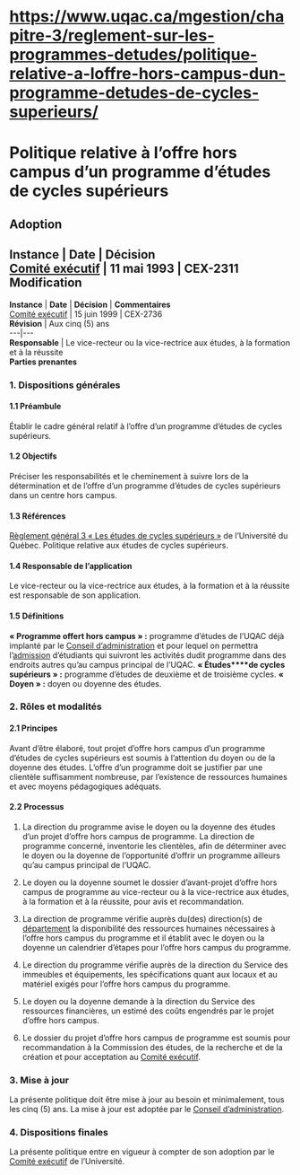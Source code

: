 # https://www.uqac.ca/mgestion/chapitre-3/reglement-sur-les-programmes-detudes/politique-relative-a-loffre-hors-campus-dun-programme-detudes-de-cycles-superieurs/

# Politique relative à l’offre hors campus d’un programme d’études de cycles supérieurs
**Adoption**  
---  
**Instance** | **Date** | **Décision**  
[Comité exécutif](https://www.uqac.ca/mgestion/chapitre-3/reglement-sur-les-programmes-detudes/politique-relative-a-loffre-hors-campus-dun-programme-detudes-de-cycles-superieurs/<https:/www.uqac.ca/mgestion/lexique/comite-executif/>) | 11 mai 1993 | CEX-2311  
**Modification**  
---  
**Instance** | **Date** | **Décision** | **Commentaires**  
[Comité exécutif](https://www.uqac.ca/mgestion/chapitre-3/reglement-sur-les-programmes-detudes/politique-relative-a-loffre-hors-campus-dun-programme-detudes-de-cycles-superieurs/<https:/www.uqac.ca/mgestion/lexique/comite-executif/>) | 15 juin 1999 | CEX-2736  
**Révision** | Aux cinq (5) ans  
---|---  
**Responsable** | Le vice-recteur ou la vice-rectrice aux études, à la formation et à la réussite  
**Parties prenantes**  
### 1. Dispositions générales
#### 1.1 Préambule
Établir le cadre général relatif à l’offre d’un programme d’études de cycles supérieurs.
#### 1.2 Objectifs
Préciser les responsabilités et le cheminement à suivre lors de la détermination et de l’offre d’un programme d’études de cycles supérieurs dans un centre hors campus.
#### 1.3 Références
[Règlement général 3 « Les études de cycles supérieurs »](https://www.uqac.ca/mgestion/chapitre-3/reglement-sur-les-programmes-detudes/politique-relative-a-loffre-hors-campus-dun-programme-detudes-de-cycles-superieurs/<https:/reseau.uquebec.ca/system/files/documents/reglement-general-3-uq-202306.pdf>) de l’Université du Québec.
Politique relative aux études de cycles supérieurs.
#### 1.4 Responsable de l’application
Le vice-recteur ou la vice-rectrice aux études, à la formation et à la réussite est responsable de son application.
#### 1.5 Définitions
**« Programme offert hors campus » :** programme d’études de l’UQAC déjà implanté par le [Conseil d’administration](https://www.uqac.ca/mgestion/chapitre-3/reglement-sur-les-programmes-detudes/politique-relative-a-loffre-hors-campus-dun-programme-detudes-de-cycles-superieurs/<https:/www.uqac.ca/mgestion/lexique/conseil-dadministration/>) et pour lequel on permettra l’[admission](https://www.uqac.ca/mgestion/chapitre-3/reglement-sur-les-programmes-detudes/politique-relative-a-loffre-hors-campus-dun-programme-detudes-de-cycles-superieurs/<https:/www.uqac.ca/mgestion/lexique/admission/>) d’étudiants qui suivront les activités dudit programme dans des endroits autres qu’au campus principal de l’UQAC.
**« Études****de cycles supérieurs » :** programme d’études de deuxième et de troisième cycles.
**« Doyen » :** doyen ou doyenne des études.
### 2. Rôles et modalités
#### 2.1 Principes
Avant d’être élaboré, tout projet d’offre hors campus d’un programme d’études de cycles supérieurs est soumis à l’attention du doyen ou de la doyenne des études.
L’offre d’un programme doit se justifier par une clientèle suffisamment nombreuse, par l’existence de ressources humaines et avec moyens pédagogiques adéquats.
#### 2.2 Processus
  1. La direction du programme avise le doyen ou la doyenne des études d’un projet d’offre hors campus de programme. La direction de programme concerné, inventorie les clientèles, afin de déterminer avec le doyen ou la doyenne de l’opportunité d’offrir un programme ailleurs qu’au campus principal de l’UQAC.


  1. Le doyen ou la doyenne soumet le dossier d’avant-projet d’offre hors campus de programme au vice-recteur ou à la vice-rectrice aux études, à la formation et à la réussite, pour avis et recommandation.


  1. La direction de programme vérifie auprès du(des) direction(s) de [département](https://www.uqac.ca/mgestion/chapitre-3/reglement-sur-les-programmes-detudes/politique-relative-a-loffre-hors-campus-dun-programme-detudes-de-cycles-superieurs/<https:/www.uqac.ca/mgestion/lexique/departement/>) la disponibilité des ressources humaines nécessaires à l’offre hors campus du programme et il établit avec le doyen ou la doyenne un calendrier d’étapes pour l’offre hors campus du programme.


  1. Le direction du programme vérifie auprès de la direction du Service des immeubles et équipements, les spécifications quant aux locaux et au matériel exigés pour l’offre hors campus du programme.


  1. Le doyen ou la doyenne demande à la direction du Service des ressources financières, un estimé des coûts engendrés par le projet d’offre hors campus.


  1. Le dossier du projet d’offre hors campus de programme est soumis pour recommandation à la Commission des études, de la recherche et de la création et pour acceptation au [Comité exécutif](https://www.uqac.ca/mgestion/chapitre-3/reglement-sur-les-programmes-detudes/politique-relative-a-loffre-hors-campus-dun-programme-detudes-de-cycles-superieurs/<https:/www.uqac.ca/mgestion/lexique/comite-executif/>).


### 3. Mise à jour
La présente politique doit être mise à jour au besoin et minimalement, tous les cinq (5) ans. La mise à jour est adoptée par le [Conseil d’administration](https://www.uqac.ca/mgestion/chapitre-3/reglement-sur-les-programmes-detudes/politique-relative-a-loffre-hors-campus-dun-programme-detudes-de-cycles-superieurs/<https:/www.uqac.ca/mgestion/lexique/conseil-dadministration/>).
### 4. Dispositions finales
La présente politique entre en vigueur à compter de son adoption par le [Comité exécutif](https://www.uqac.ca/mgestion/chapitre-3/reglement-sur-les-programmes-detudes/politique-relative-a-loffre-hors-campus-dun-programme-detudes-de-cycles-superieurs/<https:/www.uqac.ca/mgestion/lexique/comite-executif/>) de l’Université.

